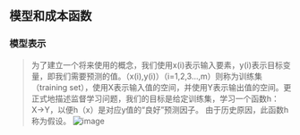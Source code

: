 ## 模型和成本函数
### 模型表示
> 为了建立一个将来使用的概念，我们使用x(i)表示输入要素，y(i)表示目标变量，即我们需要预测的值。（x(i),y(i)）（i=1,2,3…,m）则称为训练集（training set），使用X表示输入值的空间，并使用Y表示输出值的空间。更正式地描述监督学习问题，我们的目标是给定训练集，学习一个函数h：X→Y，以便h（x）是对应y值的“良好”预测因子。 由于历史原因，此函数h称为假设。 
![image](https://user-images.githubusercontent.com/13389058/144161373-77b6e1a9-f299-471e-8109-e5073cdd8fb0.png)

